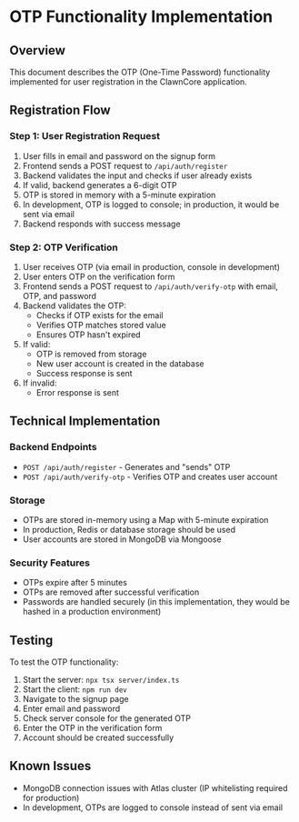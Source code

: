 # OTP Functionality Implementation

## Overview
This document describes the OTP (One-Time Password) functionality implemented for user registration in the ClawnCore application.

## Registration Flow

### Step 1: User Registration Request
1. User fills in email and password on the signup form
2. Frontend sends a POST request to `/api/auth/register`
3. Backend validates the input and checks if user already exists
4. If valid, backend generates a 6-digit OTP
5. OTP is stored in memory with a 5-minute expiration
6. In development, OTP is logged to console; in production, it would be sent via email
7. Backend responds with success message

### Step 2: OTP Verification
1. User receives OTP (via email in production, console in development)
2. User enters OTP on the verification form
3. Frontend sends a POST request to `/api/auth/verify-otp` with email, OTP, and password
4. Backend validates the OTP:
   - Checks if OTP exists for the email
   - Verifies OTP matches stored value
   - Ensures OTP hasn't expired
5. If valid:
   - OTP is removed from storage
   - New user account is created in the database
   - Success response is sent
6. If invalid:
   - Error response is sent

## Technical Implementation

### Backend Endpoints
- `POST /api/auth/register` - Generates and "sends" OTP
- `POST /api/auth/verify-otp` - Verifies OTP and creates user account

### Storage
- OTPs are stored in-memory using a Map with 5-minute expiration
- In production, Redis or database storage should be used
- User accounts are stored in MongoDB via Mongoose

### Security Features
- OTPs expire after 5 minutes
- OTPs are removed after successful verification
- Passwords are handled securely (in this implementation, they would be hashed in a production environment)

## Testing
To test the OTP functionality:
1. Start the server: `npx tsx server/index.ts`
2. Start the client: `npm run dev`
3. Navigate to the signup page
4. Enter email and password
5. Check server console for the generated OTP
6. Enter the OTP in the verification form
7. Account should be created successfully

## Known Issues
- MongoDB connection issues with Atlas cluster (IP whitelisting required for production)
- In development, OTPs are logged to console instead of sent via email